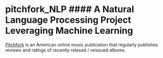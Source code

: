 # pitchfork_NLP #### A Natural Language Processing Project Leveraging Machine Learning

[Pitchfork](https://pitchfork.com/) is an American online music publication that regularly publishes reviews and ratings of recently relesed / reissued albums.
